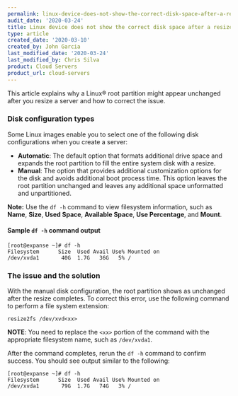 ```yaml
---
permalink: linux-device-does-not-show-the-correct-disk-space-after-a-resize
audit_date: '2020-03-24'
title: Linux device does not show the correct disk space after a resize
type: article
created_date: '2020-03-10'
created_by: John Garcia
last_modified_date: '2020-03-24'
last_modified_by: Chris Silva
product: Cloud Servers
product_url: cloud-servers
---
```


This article explains why a Linux&reg; root partition might appear unchanged after you resize a server
and how to correct the issue. 

### Disk configuration types

Some Linux images enable you to select one of the following disk configurations when you create a server:

-  **Automatic**: The default option that formats additional drive space and expands the root partition
to fill the entire system disk with a resize.  
-  **Manual**: The option that provides additional customization options for the disk and avoids additional boot process time.
This option leaves the root partition unchanged and leaves any additional space unformatted and unpartitioned.  

**Note:** Use the ``df -h``  command to view filesystem information, such as **Name**, **Size**, **Used Space**,
**Available Space**, **Use Percentage**, and **Mount**. 

#### Sample ``df -h`` command output

    [root@expanse ~]# df -h
    Filesystem      Size  Used Avail Use% Mounted on
    /dev/xvda1       40G  1.7G   36G   5% /

### The issue and the solution

With the manual disk configuration, the root partition shows as unchanged after the resize completes.
To correct this error, use the following command to perform a file system extension:

    resize2fs /dev/xvd<xx>

**NOTE**: You need to replace the `<xx>` portion of the command with the appropriate filesystem name, such as `/dev/xvda1`.

After the command completes, rerun the ``df -h`` command to confirm success. You should see output similar to the following:

    [root@expanse ~]# df -h
    Filesystem      Size  Used Avail Use% Mounted on
    /dev/xvda1       79G  1.7G   74G   3% /
    
